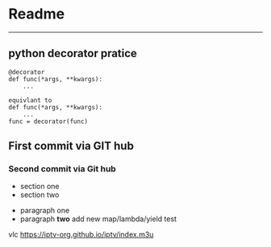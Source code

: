 # Readme
---------------

## python decorator pratice

````
@decorator
def func(*args, **kwargs):
    ...

equivlant to
def func(*args, **kwargs):
    ...
func = decorator(func)    
````

## First commit via GIT hub

### Second commit via Git hub

- section one 
- section two 
* paragraph one
* paragraph **two**
add new map/lambda/yield test

vlc https://iptv-org.github.io/iptv/index.m3u
